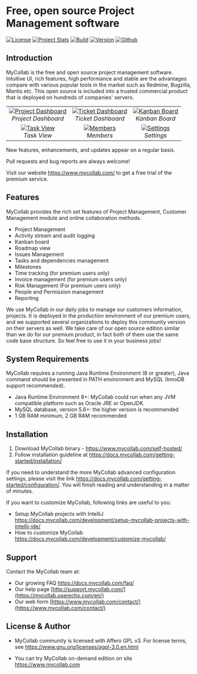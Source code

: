 # Free, open source Project Management software
[![License](http://img.shields.io/badge/License-AGPLv3-orange.svg)](https://www.gnu.org/licenses/agpl-3.0.en.html) [![Project Stats](https://www.openhub.net/p/mycollab/widgets/project_thin_badge.gif)](https://www.openhub.net/p/mycollab) [![Build](https://travis-ci.org/MyCollab/mycollab.svg)](https://travis-ci.org/MyCollab/mycollab)
[![Version](https://img.shields.io/badge/Version-7.0.3-brightgreen.svg)](https://docs.mycollab.com/)
[![Github](https://img.shields.io/github/downloads/MyCollab/mycollab/total.svg)](https://github.com/MyCollab/mycollab/releases)


## Introduction

MyCollab is the free and open source project management software. Intuitive UI, rich features, high performance and stable are the advantages compare with various popular tools in the market such as Redmine, Bugzilla, Mantis etc. This open source is included into a trusted commercial product that is deployed on hundreds of companies' servers.

<table>
  <tr>
    <td align="center">
      <a href="https://c2.staticflickr.com/8/7836/33297801958_8c403afca8_o.png" target="_blank" title="Project Dashboard">
        <img src="https://c2.staticflickr.com/8/7836/33297801958_c3958e94ba_n.jpg" alt="Project Dashboard">
      </a>
      <br />
      <em>Project Dashboard</em>
    </td>
    <td  align ="center">
      <a href="https://c2.staticflickr.com/8/7918/47173080821_3352d05e2b_o.png" target="_blank" title="Ticket Dashboard">
        <img src="https://c2.staticflickr.com/8/7918/47173080821_f6c092822e_n.jpg" alt="Ticket Dashboard">
      </a>
      <br />
      <em>Ticket Dashboard</em>
    </td>
    <td align="center">
    <a href="https://c2.staticflickr.com/8/7868/46259674665_52e5d9ec03_o.png" target="_blank" title="Kanban Board">
      <img src="https://c2.staticflickr.com/8/7868/46259674665_c80a0c15a7_n.jpg" alt="Kanban Board">
    </a>
      <br />
      <em>Kanban Board</em>
    </td>
  </tr>
  <tr>
    <td align="center">
    <a href="https://c2.staticflickr.com/8/7874/46259716315_bd4269858d_o.png" target="_blank" title="Task View">
        <img src="https://c2.staticflickr.com/8/7874/46259716315_44047af85e_n.jpg" alt="Task View">
      </a>
      <br />
      <em>Task View</em>
    </td>
    <td align="center">
      <a href="https://c2.staticflickr.com/8/7896/47173858441_f2395a1b7d_o.png" target="_blank" title="Members">
        <img src="https://c2.staticflickr.com/8/7896/47173858441_3b4c77990f_n.jpg" alt="Members">
      </a>
      <br />
      <em>Members</em>
    </td>
    <td align="center">
      <a href="https://c2.staticflickr.com/8/7862/40209055153_0a16241b1b_o.png" target="_blank" title="Settings">
        <img src="https://c2.staticflickr.com/8/7862/40209055153_54a427e593_n.jpg" alt="Settings">
      </a>
      <br />
      <em>Settings</em>
    </td>
  </tr>
</table>

New features, enhancements, and updates appear on a regular basis.

Pull requests and bug reports are always welcome!

Visit our website https://www.mycollab.com/ to get a free trial of the premium service.

## Features
MyCollab provides the rich set features of Project Management, Customer Management module and online collaboration methods.
  * Project Management
  * Activity stream and audit logging
  * Kanban board
  * Roadmap view
  * Issues Management
  * Tasks and dependencies management
  * Milestones
  * Time tracking (for premium users only)
  * Invoice management (for premium users only)
  * Risk Management (For premium users only)
  * People and Permission management
  * Reporting

We use MyCollab in our daily jobs to manage our customers information, projects. It is deployed in the production environment of our premium users, and we supported several organizations to deploy this community version on their servers as well. We take care of our open source edition similar than we do for our premium product, in fact both of them use the same code base structure. So feel free to use it in your business jobs!


## System Requirements
MyCollab requires a running Java Runtime Environment (8 or greater), Java command should be presented in PATH environment and MySQL (InnoDB support recommended).

* Java Runtime Environment 8+: MyCollab could run when any JVM compatible platform such as Oracle JRE or OpenJDK.
* MySQL database, version 5.6+: the higher version is recommended
* 1 GB RAM minimum, 2 GB RAM recommended

## Installation

1. Download MyCollab binary - https://www.mycollab.com/self-hosted/
2. Follow installation guideline at https://docs.mycollab.com/getting-started/installation/

If you need to understand the more MyCollab advanced configuration settings, please visit the link https://docs.mycollab.com/getting-started/configuration/. You will finish reading and understanding in a matter of minutes.

If you want to customize MyCollab, following links are useful to you:
* Setup MyCollab projects with IntelliJ https://docs.mycollab.com/development/setup-mycollab-projects-with-intellij-ide/
* How to customize MyCollab https://docs.mycollab.com/development/customize-mycollab/

## Support
Contact the MyCollab team at:
* Our growing FAQ https://docs.mycollab.com/faq/
* Our help page [http://support.mycollab.com/](https://mycollab.userecho.com/en/)
* Our web form [https://www.mycollab.com/contact/](https://www.mycollab.com/contact/)

## License & Author

* MyCollab community is licensed with Affero GPL v3. For license terms, see https://www.gnu.org/licenses/agpl-3.0.en.html

* You can try MyCollab on-demand edition on site https://www.mycollab.com
